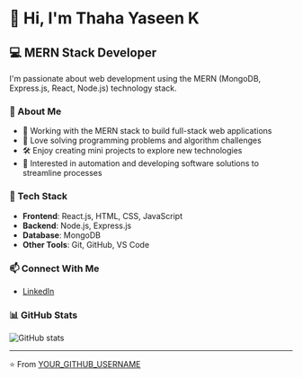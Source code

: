 # 👋 Hi, I'm Thaha Yaseen K

## 💻 MERN Stack Developer

I'm passionate about web development using the MERN (MongoDB, Express.js, React, Node.js) technology stack.

### 🚀 About Me

- 💼 Working with the MERN stack to build full-stack web applications
- 🧩 Love solving programming problems and algorithm challenges
- 🛠️ Enjoy creating mini projects to explore new technologies
- 🤖 Interested in automation and developing software solutions to streamline processes

### 🔧 Tech Stack

- **Frontend**: React.js, HTML, CSS, JavaScript
- **Backend**: Node.js, Express.js
- **Database**: MongoDB
- **Other Tools**: Git, GitHub, VS Code

### 📫 Connect With Me
- [LinkedIn](https://www.linkedin.com/in/thaha-yaseen-159932307/)

<!-- Add your social links here -->
<!-- For example:
- [Twitter](your-twitter-url)
- [Portfolio](your-portfolio-url)
-->

### 📊 GitHub Stats

![GitHub stats](https://github-readme-stats.vercel.app/api?username=thahayaseen&show_icons=true&theme=radical)

---

⭐️ From [YOUR_GITHUB_USERNAME](https://github.com/thahayaseen)
